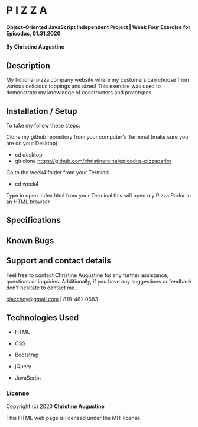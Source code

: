 # P I Z Z A

#### Object-Oriented JavaScript Independent Project | Week Four Exercise for Epicodus, 01.31.2020

#### **By Christine Augustine**

## Description

My fictional pizza company website where my customers can choose from various delicious toppings and sizes! This exercise was used to demonstrate my knowledge of constructors and prototypes. 


## Installation / Setup
To take my follow these steps:

Clone my github repository from your computer's Terminal (make sure you are on your Desktop)
 * cd desktop
 * git clone https://github.com/christinereina/epicodus-pizzaparlor

Go to the week4 folder from your Terminal
 * cd week4

Type in open index.html from your Terminal 
  this will open my Pizza Parlor in an HTML browser


## Specifications


## Known Bugs



## Support and contact details

Feel free to contact Christine Augustine for any further assistance, questions or inquiries. Additionally, if you have any suggestions or feedback don't hesitate to contact me. 

blacchoy@gmail.com | 818-481-0683 

## Technologies Used

* HTML

* CSS

* Bootstrap

* jQuery

* JavaScript

### License

Copyright (c) 2020 **Christine Augustine**

This HTML web page is licensed under the MIT license